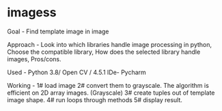 # imagess
Goal - Find template image in image

Approach - 
Look into which libraries handle image processing in python, 
Choose the compatible library,
How does the selected library handle images,
Pros/cons.



Used - Python 3.8/ Open CV / 4.5.1
IDe- Pycharm

Working - 
1# load image
2# convert them to grayscale. The algorithm is efficient on 2D array images. (Grayscale)
3# create tuples out of template image shape.
4# run loops through methods
5# display result.
